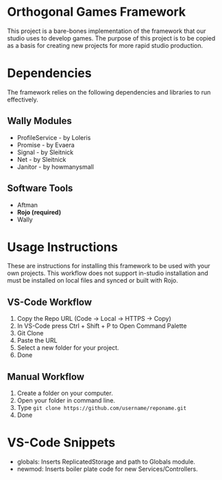 # Orthogonal Games Framework

This project is a bare-bones implementation of the framework that our studio uses to develop games. The purpose of this project is to be copied as a basis for creating new projects for more rapid studio production.

# Dependencies

The framework relies on the following dependencies and libraries to run effectively.

## Wally Modules

- ProfileService - by Loleris
- Promise - by Evaera
- Signal - by Sleitnick
- Net - by Sleitnick
- Janitor - by howmanysmall

## Software Tools

- Aftman
- **Rojo (required)**
- Wally

# Usage Instructions

These are instructions for installing this framework to be used with your own projects. This workflow does not support in-studio installation and must be installed on local files and synced or built with Rojo.

## VS-Code Workflow

1. Copy the Repo URL (Code -> Local -> HTTPS -> Copy)
2. In VS-Code press Ctrl + Shift + P to Open Command Palette
3. Git Clone
4. Paste the URL
5. Select a new folder for your project.
6. Done

## Manual Workflow

1. Create a folder on your computer.
2. Open your folder in command line.
3. Type `git clone https://github.com/username/reponame.git`
4. Done

# VS-Code Snippets

- globals: Inserts ReplicatedStorage and path to Globals module.
- newmod: Inserts boiler plate code for new Services/Controllers.
